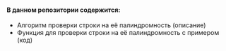 #### В данном репозитории содержится:
* Алгоритм проверки строки на её палиндромность (описание) 
* Функция для проверки строки на её палиндромность с примером (код)
